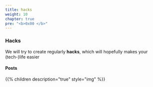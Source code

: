 ```yaml
---
title: hacks
weight: 10
chapter: true
pre: "<b>0x00 </b>"
---
```


### Hacks

We will try to create regularly **hacks**, which will hopefully makes your (tech-)life easier

#### Posts
{{% children description="true" style="img" %}}
